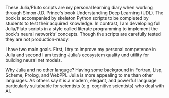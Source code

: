 These Julia/Pluto scripts are my personal learning diary when working through Simon J.D. Prince's book Understanding Deep Learning (UDL). The book is accompanied by skeleton Python scripts to be completed by students to test their acquired knowledge. In contrast, I am developing full Julia/Pluto scripts in a style called literate programming to implement the book's neural network’s’ concepts. Though the scripts are carefully tested they are not production-ready.

I have two main goals. First, I try to improve my personal competence in Julia and second I am testing Julia’s ecosystem quality und utility for building neural net models. 

Why Julia and no other languge? Having some background in Fortran, Lisp, Scheme, Prolog, and WebPPL Julia is more appealing to me than other languages. As others say it is a modern, elegant, and powerful language particularly suitabable for scientists (e.g. cognitive scientists) who deal with AI.
